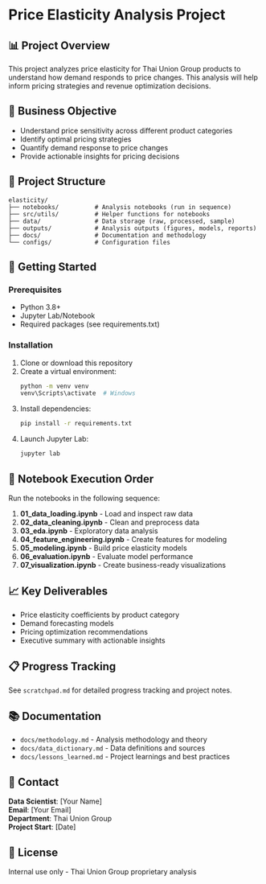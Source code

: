 # Price Elasticity Analysis Project

## 📊 Project Overview
This project analyzes price elasticity for Thai Union Group products to understand how demand responds to price changes. This analysis will help inform pricing strategies and revenue optimization decisions.

## 🎯 Business Objective
- Understand price sensitivity across different product categories
- Identify optimal pricing strategies
- Quantify demand response to price changes
- Provide actionable insights for pricing decisions

## 📁 Project Structure
```
elasticity/
├── notebooks/          # Analysis notebooks (run in sequence)
├── src/utils/          # Helper functions for notebooks
├── data/               # Data storage (raw, processed, sample)
├── outputs/            # Analysis outputs (figures, models, reports)
├── docs/               # Documentation and methodology
└── configs/            # Configuration files
```

## 🚀 Getting Started

### Prerequisites
- Python 3.8+
- Jupyter Lab/Notebook
- Required packages (see requirements.txt)

### Installation
1. Clone or download this repository
2. Create a virtual environment:
   ```bash
   python -m venv venv
   venv\Scripts\activate  # Windows
   ```
3. Install dependencies:
   ```bash
   pip install -r requirements.txt
   ```
4. Launch Jupyter Lab:
   ```bash
   jupyter lab
   ```

## 📓 Notebook Execution Order
Run the notebooks in the following sequence:

1. **01_data_loading.ipynb** - Load and inspect raw data
2. **02_data_cleaning.ipynb** - Clean and preprocess data
3. **03_eda.ipynb** - Exploratory data analysis
4. **04_feature_engineering.ipynb** - Create features for modeling
5. **05_modeling.ipynb** - Build price elasticity models
6. **06_evaluation.ipynb** - Evaluate model performance
7. **07_visualization.ipynb** - Create business-ready visualizations

## 📈 Key Deliverables
- Price elasticity coefficients by product category
- Demand forecasting models
- Pricing optimization recommendations
- Executive summary with actionable insights

## 📋 Progress Tracking
See `scratchpad.md` for detailed progress tracking and project notes.

## 📚 Documentation
- `docs/methodology.md` - Analysis methodology and theory
- `docs/data_dictionary.md` - Data definitions and sources
- `docs/lessons_learned.md` - Project learnings and best practices

## 👤 Contact
**Data Scientist**: [Your Name]  
**Email**: [Your Email]  
**Department**: Thai Union Group  
**Project Start**: [Date]

## 📄 License
Internal use only - Thai Union Group proprietary analysis 